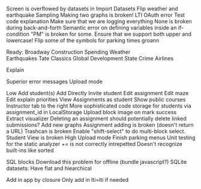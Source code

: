 Screen is overflowed by datasets in Import Datasets
Flip weather and earthquake
Sampling
Making two graphs is broken!
LTI OAuth error
Test code explanation
Make sure that we are logging everything
None is broken during back-and-forth
Semantic error on defining variables inside an if-condition
"PM" is broken for some. Ensure that we support both upper and lowercase!
Flip some of the symbols for parking times groann

Ready:
    Broadway
    Construction Spending
    Weather    
    Earthquakes
    Tate
    Classics
    Global Development
    State Crime
    Airlines

Explain

Superior error messages
Upload mode


Low
    Add student(s)
        Add Directly
        Invite student
    Edit assignment
        Edit maze
        Edit explain priorities
    View Assignments as student
    Show public courses
    Instructor tab to the right
    More sophisticated code storage for students via assignment_id in LocalStorage
    Upload block image on mark success
    Extract visualizer
    Deleting an assignment should potentially delete linked submissions?
    Add new graphs
    Assignment adding is broken (doesn't return a URL)
    Trashcan is broken
    Enable "shift-select" to do multi-block select.
    Student View is broken
High
    Upload mode
    Finish parking menus
    Unit testing for the static analyzer
        += is not correctly intrepetted
        Doesn't recognize built-ins like sorted
    
        
SQL blocks
Download this problem for offline (bundle javascript?)
SQLite datasets:
    Have flat and hiearchical
        
Add in app by closure
Only add in lti=lti if needed
        
